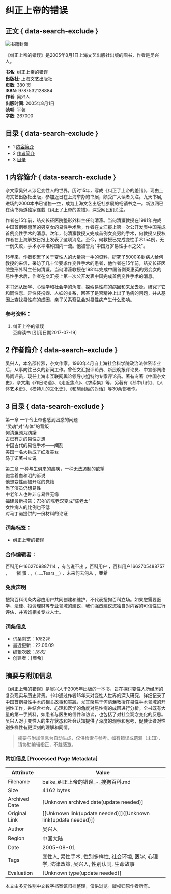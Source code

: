 # 纠正上帝的错误

## 正文 { data-search-exclude }


![书籍封面](https://pic.baike.soso.com/ugc/baikepic2/14793/20220508001202-105574822_jpeg_138_200_5852.jpg)

《纠正上帝的错误》是2005年8月1日上海文艺出版社出版的图书，作者是吴兴人。

**书名**: 纠正上帝的错误  
**出版社**: 上海文艺出版社  
**页数**: 380 页  
**ISBN**: 9787532128884  
**作者**: 吴兴人  
**出版时间**: 2005年8月1日  
**装帧**: 平装  
**字数**: 267000  

## 目录 { data-search-exclude }

- 1 [内容简介](#para1)
- 2 [作者简介](#para2)
- 3 [目录](#para3)

## 1 内容简介 { data-search-exclude }

杂文家吴兴人涉足变性人的世界，历时15年，写成《纠正了上帝的差错》，现由上海文艺出版社出版，参加近日在上海举办的书展，颇受广大读者关注。九天书展,进场的2000本书已销售一空，成为上海文艺出版社参展的畅销书之一。新浪网已在读书频道独家连载《纠正了上帝的差错》，深受网民们关注。

作者在15年前，结交长征医院整形外科主任何清濂。当何清濂教授在1981年完成中国首例秦惠英的男变女的易性手术后，作者在文汇报上第一次公开发表中国完成首例变性手术的消息。次年，何清濂教授又完成首例女变男的手术，何教授又授权作者在上海解放日报上发表了这项消息。至今，何教授已完成变性手术154例，无一例失败，手术水平堪称国内一流。他被誉为"中国万岁易性手术之父"。

15年来，作者积累了关于变性人的大量第一手的资料，研究了5000多封病人给何教授的来信，采访了几十位要求作变性手术的患者，他作者在15年前，结交长征医院整形外科主任何清濂。当何清濂教授在1981年完成中国首例秦惠英的男变女的易性手术后，作者在文汇报上第一次公开发表中国完成首例变性手术的消息。

本书还从医学、心理学和社会学的角度，探索易性病的病因和来龙去脉，研究了它和同性恋、异性装扮癖、人妖的关系，回答了是否精神上出了毛病的问题，并从基因上查找易性病的成因，亲子关系紊乱会对易性病产生什么影响。  

### 参考资料：

1. 纠正上帝的错误  
豆瓣读书 [引用日期2017-07-19]

## 2 作者简介 { data-search-exclude }

吴兴人，本名邵传烈，杂文作家。1960年4月自上海社会科学院政治法律系毕业后，从事向往已久的新闻工作。曾任文汇报评论员、新民晚报评论员、中宣部网络局阅评员，现任上海市互联网舆论领导小姐特约专家评论员。著有专著《中国杂文史》，杂文集《昨日论语》、《走近焦点》、《求索集》等，另著有《孙中山传》、《人体艺术史》、《模特儿的文化史》、《和施耐庵的对话》等30余部著作。

## 3 目录 { data-search-exclude }

第一章 一个令上帝也感到困惑的问题  
“灵魂”对“肉体”的背叛  
何清濂颇为踌躇  
古已有之的易性之想  
中国古代的易性手术——阉割  
美国一名大兵成了红发美女  
马丁诺著书立说  

第二章 一种与生俱来的痼疾，一种无法遏制的欲望  
饱含着血和泪的诉说  
他想变性而被开除的党籍  
当了演员仍想易性  
中老年人也并非与易性无缘  
福建最新报告：73岁的陈老汉变成“陈老太”  
女性病人的比例也不低  
对马丁诺提供的一份材料的论证  

### 词条标签：

- 纠正上帝的错误 

### 合作编辑者：

百科用户1662709887114 ，有苦说不出 ，百科用户 ，百科用户1662705488757 ，　　猪 蛋 . ，(_灬Tears﹏) ，未来何去何从 ，亜希 

### 免责声明

搜狗百科词条内容由用户共同创建和维护，不代表搜狗百科立场。如果您需要医学、法律、投资理财等专业领域的建议，我们强烈建议您独自对内容的可信性进行评估，并咨询相关专业人士。 

### 词条信息

- 词条浏览：_1082次_  
- 最近更新：22.06.09  
- 编辑次数：_[8次]_  
- 创建者：[亜希] 
<!-- tcd_original_link https://baike.sogou.com/v63321288.htm -->


## 摘要与附加信息

<!-- tcd_abstract -->
《纠正上帝的错误》是吴兴人于2005年出版的一本书，旨在探讨变性人所经历的复杂现实与历史背景。书中通过作者15年来对变性人世界的深入研究，详细记录了中国首例易性手术的相关故事和实践，尤其聚焦于何清濂教授在易性手术领域的开创性工作，并结合社会、心理和医学的角度对易性病的成因进行分析。全书既有大量的第一手资料，如患者与医生的信件和访谈，也包括了对社会观念变化的反思。吴兴人对于变性人的生存状态和社会认知提供了深度的观察和思考，促使读者对性别多样性有更深刻的理解和同情。
<!-- tcd_abstract_end -->

> 摘要与附加信息为自动生成，仅供检索与参考。如有错误或遗漏（未知），请协助编辑指正，不胜感激。

### 附加信息 [Processed Page Metadata]

| Attribute       | Value                                  |
|-----------------|----------------------------------------|
| Filename        | baike_纠正上帝的错误_-_搜狗百科.md                             |
| Size            | 4162 bytes                           |
| Archived Date   | [Unknown archived date(update needed)]                             |
| Original Link   | [[Unknown link(update needed)]]([Unknown link(update needed)])                       |
| Author          | 吴兴人                               |
| Region          | 中国大陆                               |
| Date            | 2005-08-01                                 |
| Tags            | 变性人, 易性手术, 性别多样性, 社会环境, 医学, 心理学, 法律政策, 吴兴人, 性别认同, 生命故事                                 |
| Evaluation            | [Unknown type(update needed)]                                 |
<!-- tcd_table_end -->

本文由多元性别中文数字档案馆归档整理，仅供浏览。版权归原作者所有。
